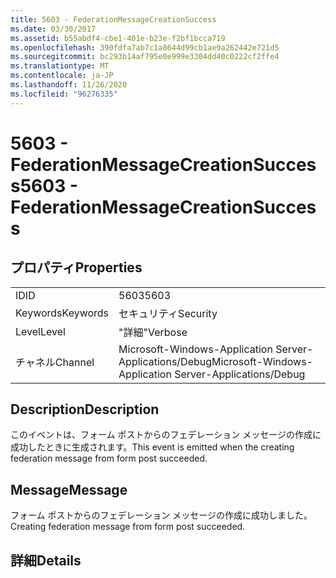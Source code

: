```yaml
---
title: 5603 - FederationMessageCreationSuccess
ms.date: 03/30/2017
ms.assetid: b55abdf4-cbe1-401e-b23e-f2bf1bcca719
ms.openlocfilehash: 390fdfa7ab7c1a8644d99cb1ae9a262442e721d5
ms.sourcegitcommit: bc293b14af795e0e999e3304dd40c0222cf2ffe4
ms.translationtype: MT
ms.contentlocale: ja-JP
ms.lasthandoff: 11/26/2020
ms.locfileid: "96276335"
---
```

# <a name="5603---federationmessagecreationsuccess"></a><span data-ttu-id="61e1b-102">5603 - FederationMessageCreationSuccess</span><span class="sxs-lookup"><span data-stu-id="61e1b-102">5603 - FederationMessageCreationSuccess</span></span>

## <a name="properties"></a><span data-ttu-id="61e1b-103">プロパティ</span><span class="sxs-lookup"><span data-stu-id="61e1b-103">Properties</span></span>  
  
|||  
|-|-|  
|<span data-ttu-id="61e1b-104">ID</span><span class="sxs-lookup"><span data-stu-id="61e1b-104">ID</span></span>|<span data-ttu-id="61e1b-105">5603</span><span class="sxs-lookup"><span data-stu-id="61e1b-105">5603</span></span>|  
|<span data-ttu-id="61e1b-106">Keywords</span><span class="sxs-lookup"><span data-stu-id="61e1b-106">Keywords</span></span>|<span data-ttu-id="61e1b-107">セキュリティ</span><span class="sxs-lookup"><span data-stu-id="61e1b-107">Security</span></span>|  
|<span data-ttu-id="61e1b-108">Level</span><span class="sxs-lookup"><span data-stu-id="61e1b-108">Level</span></span>|<span data-ttu-id="61e1b-109">"詳細"</span><span class="sxs-lookup"><span data-stu-id="61e1b-109">Verbose</span></span>|  
|<span data-ttu-id="61e1b-110">チャネル</span><span class="sxs-lookup"><span data-stu-id="61e1b-110">Channel</span></span>|<span data-ttu-id="61e1b-111">Microsoft-Windows-Application Server-Applications/Debug</span><span class="sxs-lookup"><span data-stu-id="61e1b-111">Microsoft-Windows-Application Server-Applications/Debug</span></span>|  
  
## <a name="description"></a><span data-ttu-id="61e1b-112">Description</span><span class="sxs-lookup"><span data-stu-id="61e1b-112">Description</span></span>  

 <span data-ttu-id="61e1b-113">このイベントは、フォーム ポストからのフェデレーション メッセージの作成に成功したときに生成されます。</span><span class="sxs-lookup"><span data-stu-id="61e1b-113">This event is emitted when the creating federation message from form post succeeded.</span></span>  
  
## <a name="message"></a><span data-ttu-id="61e1b-114">Message</span><span class="sxs-lookup"><span data-stu-id="61e1b-114">Message</span></span>  

 <span data-ttu-id="61e1b-115">フォーム ポストからのフェデレーション メッセージの作成に成功しました。</span><span class="sxs-lookup"><span data-stu-id="61e1b-115">Creating federation message from form post succeeded.</span></span>  
  
## <a name="details"></a><span data-ttu-id="61e1b-116">詳細</span><span class="sxs-lookup"><span data-stu-id="61e1b-116">Details</span></span>
